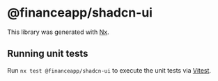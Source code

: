 # @financeapp/shadcn-ui

This library was generated with [Nx](https://nx.dev).

## Running unit tests

Run `nx test @financeapp/shadcn-ui` to execute the unit tests via [Vitest](https://vitest.dev/).
